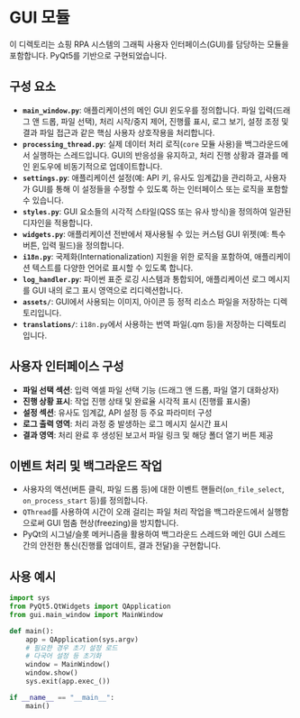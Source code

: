 # GUI 모듈

이 디렉토리는 쇼핑 RPA 시스템의 그래픽 사용자 인터페이스(GUI)를 담당하는 모듈을 포함합니다. PyQt5를 기반으로 구현되었습니다.

## 구성 요소

- **`main_window.py`**: 애플리케이션의 메인 GUI 윈도우를 정의합니다. 파일 입력(드래그 앤 드롭, 파일 선택), 처리 시작/중지 제어, 진행률 표시, 로그 보기, 설정 조정 및 결과 파일 접근과 같은 핵심 사용자 상호작용을 처리합니다.
- **`processing_thread.py`**: 실제 데이터 처리 로직(`core` 모듈 사용)을 백그라운드에서 실행하는 스레드입니다. GUI의 반응성을 유지하고, 처리 진행 상황과 결과를 메인 윈도우에 비동기적으로 업데이트합니다.
- **`settings.py`**: 애플리케이션 설정(예: API 키, 유사도 임계값)을 관리하고, 사용자가 GUI를 통해 이 설정들을 수정할 수 있도록 하는 인터페이스 또는 로직을 포함할 수 있습니다.
- **`styles.py`**: GUI 요소들의 시각적 스타일(QSS 또는 유사 방식)을 정의하여 일관된 디자인을 적용합니다.
- **`widgets.py`**: 애플리케이션 전반에서 재사용될 수 있는 커스텀 GUI 위젯(예: 특수 버튼, 입력 필드)을 정의합니다.
- **`i18n.py`**: 국제화(Internationalization) 지원을 위한 로직을 포함하여, 애플리케이션 텍스트를 다양한 언어로 표시할 수 있도록 합니다.
- **`log_handler.py`**: 파이썬 표준 로깅 시스템과 통합되어, 애플리케이션 로그 메시지를 GUI 내의 로그 표시 영역으로 리디렉션합니다.
- **`assets/`**: GUI에서 사용되는 이미지, 아이콘 등 정적 리소스 파일을 저장하는 디렉토리입니다.
- **`translations/`**: `i18n.py`에서 사용하는 번역 파일(.qm 등)을 저장하는 디렉토리입니다.

## 사용자 인터페이스 구성

- **파일 선택 섹션**: 입력 엑셀 파일 선택 기능 (드래그 앤 드롭, 파일 열기 대화상자)
- **진행 상황 표시**: 작업 진행 상태 및 완료율 시각적 표시 (진행률 표시줄)
- **설정 섹션**: 유사도 임계값, API 설정 등 주요 파라미터 구성
- **로그 출력 영역**: 처리 과정 중 발생하는 로그 메시지 실시간 표시
- **결과 영역**: 처리 완료 후 생성된 보고서 파일 링크 및 해당 폴더 열기 버튼 제공

## 이벤트 처리 및 백그라운드 작업

- 사용자의 액션(버튼 클릭, 파일 드롭 등)에 대한 이벤트 핸들러(`on_file_select`, `on_process_start` 등)를 정의합니다.
- `QThread`를 사용하여 시간이 오래 걸리는 파일 처리 작업을 백그라운드에서 실행함으로써 GUI 멈춤 현상(freezing)을 방지합니다.
- PyQt의 시그널/슬롯 메커니즘을 활용하여 백그라운드 스레드와 메인 GUI 스레드 간의 안전한 통신(진행률 업데이트, 결과 전달)을 구현합니다.

## 사용 예시

```python
import sys
from PyQt5.QtWidgets import QApplication
from gui.main_window import MainWindow

def main():
    app = QApplication(sys.argv)
    # 필요한 경우 초기 설정 로드
    # 다국어 설정 등 초기화
    window = MainWindow()
    window.show()
    sys.exit(app.exec_())

if __name__ == "__main__":
    main() 
